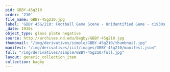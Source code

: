 ```yaml
---
pid: GBBY-45g210
order: '210'
file_name: GBBY-45g210.jpg
label: 'GBBY 45G/210: Football Game Scene - Unidentified Game - c1930s'
_date: 1930s
object_type: glass plate negative
source: http://archives.nd.edu/Bagby/GBBY-45g210.jpg
thumbnail: "/img/derivatives/simple/GBBY-45g210/thumbnail.jpg"
manifest: "/img/derivatives/iiif/images/GBBY-45g210/manifest.json"
full: "/img/derivatives/simple/GBBY-45g210/full.jpg"
layout: generic_collection_item
collection: bagby
---
```

